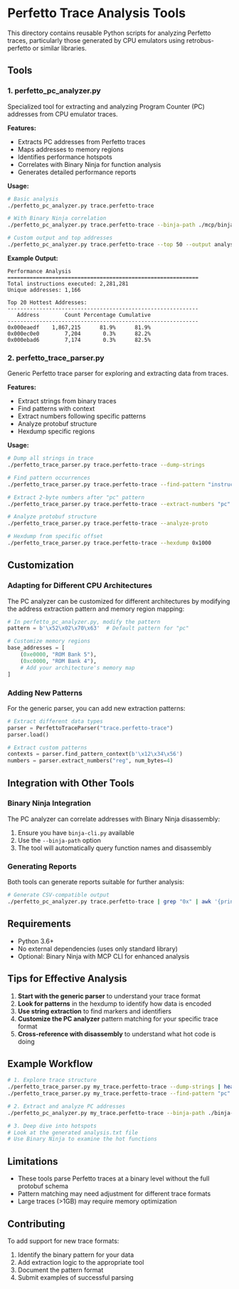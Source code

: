 # Perfetto Trace Analysis Tools

This directory contains reusable Python scripts for analyzing Perfetto traces, particularly those generated by CPU emulators using retrobus-perfetto or similar libraries.

## Tools

### 1. perfetto_pc_analyzer.py

Specialized tool for extracting and analyzing Program Counter (PC) addresses from CPU emulator traces.

**Features:**
- Extracts PC addresses from Perfetto traces
- Maps addresses to memory regions
- Identifies performance hotspots
- Correlates with Binary Ninja for function analysis
- Generates detailed performance reports

**Usage:**
```bash
# Basic analysis
./perfetto_pc_analyzer.py trace.perfetto-trace

# With Binary Ninja correlation
./perfetto_pc_analyzer.py trace.perfetto-trace --binja-path ./mcp/binja-cli.py

# Custom output and top addresses
./perfetto_pc_analyzer.py trace.perfetto-trace --top 50 --output analysis.txt
```

**Example Output:**
```
Performance Analysis
============================================================
Total instructions executed: 2,281,281
Unique addresses: 1,166

Top 20 Hottest Addresses:
------------------------------------------------------------
   Address        Count Percentage Cumulative
------------------------------------------------------------
0x000eaedf    1,867,215      81.9%      81.9%
0x000ec0e0        7,204       0.3%      82.2%
0x000ebad6        7,174       0.3%      82.5%
```

### 2. perfetto_trace_parser.py

Generic Perfetto trace parser for exploring and extracting data from traces.

**Features:**
- Extract strings from binary traces
- Find patterns with context
- Extract numbers following specific patterns
- Analyze protobuf structure
- Hexdump specific regions

**Usage:**
```bash
# Dump all strings in trace
./perfetto_trace_parser.py trace.perfetto-trace --dump-strings

# Find pattern occurrences
./perfetto_trace_parser.py trace.perfetto-trace --find-pattern "instruction"

# Extract 2-byte numbers after "pc" pattern
./perfetto_trace_parser.py trace.perfetto-trace --extract-numbers "pc" --num-bytes 2

# Analyze protobuf structure
./perfetto_trace_parser.py trace.perfetto-trace --analyze-proto

# Hexdump from specific offset
./perfetto_trace_parser.py trace.perfetto-trace --hexdump 0x1000
```

## Customization

### Adapting for Different CPU Architectures

The PC analyzer can be customized for different architectures by modifying the address extraction pattern and memory region mapping:

```python
# In perfetto_pc_analyzer.py, modify the pattern
pattern = b'\x52\x02\x70\x63'  # Default pattern for "pc"

# Customize memory regions
base_addresses = [
    (0xe0000, "ROM Bank 5"),
    (0xc0000, "ROM Bank 4"),
    # Add your architecture's memory map
]
```

### Adding New Patterns

For the generic parser, you can add new extraction patterns:

```python
# Extract different data types
parser = PerfettoTraceParser("trace.perfetto-trace")
parser.load()

# Extract custom patterns
contexts = parser.find_pattern_context(b'\x12\x34\x56')
numbers = parser.extract_numbers("reg", num_bytes=4)
```

## Integration with Other Tools

### Binary Ninja Integration

The PC analyzer can correlate addresses with Binary Ninja disassembly:

1. Ensure you have `binja-cli.py` available
2. Use the `--binja-path` option
3. The tool will automatically query function names and disassembly

### Generating Reports

Both tools can generate reports suitable for further analysis:

```bash
# Generate CSV-compatible output
./perfetto_pc_analyzer.py trace.perfetto-trace | grep "0x" | awk '{print $1","$2}' > hotspots.csv
```

## Requirements

- Python 3.6+
- No external dependencies (uses only standard library)
- Optional: Binary Ninja with MCP CLI for enhanced analysis

## Tips for Effective Analysis

1. **Start with the generic parser** to understand your trace format
2. **Look for patterns** in the hexdump to identify how data is encoded
3. **Use string extraction** to find markers and identifiers
4. **Customize the PC analyzer** pattern matching for your specific trace format
5. **Cross-reference with disassembly** to understand what hot code is doing

## Example Workflow

```bash
# 1. Explore trace structure
./perfetto_trace_parser.py my_trace.perfetto-trace --dump-strings | head -20
./perfetto_trace_parser.py my_trace.perfetto-trace --find-pattern "pc"

# 2. Extract and analyze PC addresses
./perfetto_pc_analyzer.py my_trace.perfetto-trace --binja-path ./binja-cli.py

# 3. Deep dive into hotspots
# Look at the generated analysis.txt file
# Use Binary Ninja to examine the hot functions
```

## Limitations

- These tools parse Perfetto traces at a binary level without the full protobuf schema
- Pattern matching may need adjustment for different trace formats
- Large traces (>1GB) may require memory optimization

## Contributing

To add support for new trace formats:
1. Identify the binary pattern for your data
2. Add extraction logic to the appropriate tool
3. Document the pattern format
4. Submit examples of successful parsing